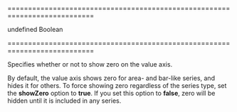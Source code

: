 <!--**
/*-------------------------------------------
    Auto-generated file. Do not modify.
-------------------------------------------

**-->
===========================================================================
<!--default-->undefined<!--/default-->
<!--type-->Boolean<!--/type-->
===========================================================================

<!--shortDescription-->
Specifies whether or not to show zero on the value axis.
<!--/shortDescription-->

<!--fullDescription-->
By default, the value axis shows zero for area- and bar-like series, and hides it for others. To force showing zero regardless of the series type, set the **showZero** option to **true**. If you set this option to **false**, zero will be hidden until it is included in any series.
<!--/fullDescription-->